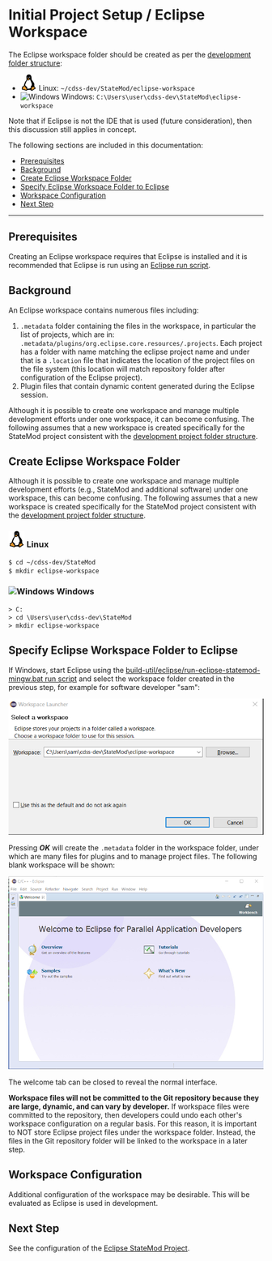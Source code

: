 # Initial Project Setup / Eclipse Workspace #

The Eclipse workspace folder should be created as per
the [development folder structure](overview#development-folder-structure):

* ![Linux](../images/linux-32.png) Linux: `~/cdss-dev/StateMod/eclipse-workspace`
* ![Windows](../images/windows-32.ico) Windows: `C:\Users\user\cdss-dev\StateMod\eclipse-workspace`

Note that if Eclipse is not the IDE that is used (future consideration), then this discussion still applies in concept.

The following sections are included in this documentation:

* [Prerequisites](#prerequisites)
* [Background](#background)
* [Create Eclipse Workspace Folder](#create-eclipse-workspace-folder)
* [Specify Eclipse Workspace Folder to Eclipse](#specify-eclipse-workspace-folder-to-eclipse)
* [Workspace Configuration](#workspace-configuration)
* [Next Step](#next-step)

--------------

## Prerequisites ##

Creating an Eclipse workspace requires that Eclipse is installed and it is recommended that Eclipse
is run using an [Eclipse run script](eclipse-run-script.md).

## Background ##

An Eclipse workspace contains numerous files including:

1. `.metadata` folder containing the files in the workspace, in particular the list of projects, which are in:
`.metadata/plugins/org.eclipse.core.resources/.projects`.
Each project has a folder with name matching the eclipse project name and under that is a `.location` file that
indicates the location of the project files on the file system (this location will match repository folder after
configuration of the Eclipse project).
2. Plugin files that contain dynamic content generated during the Eclipse session.

Although it is possible to create one workspace and manage multiple development efforts under one workspace,
it can become confusing.
The following assumes that a new workspace is created specifically for the StateMod project
consistent with the [development project folder structure](overview.md#development-folder-structure).

## Create Eclipse Workspace Folder ##

Although it is possible to create one workspace and manage multiple development efforts
(e.g., StateMod and additional software) under one workspace,
this can become confusing.
The following assumes that a new workspace is created specifically for the StateMod project
consistent with the [development project folder structure](overview.md#development-folder-structure).

### ![Linux](../images/linux-32.png) Linux ###

```bash
$ cd ~/cdss-dev/StateMod
$ mkdir eclipse-workspace
```

### ![Windows](../images/windows-32.ico) Windows ###

```com
> C:
> cd \Users\user\cdss-dev\StateMod
> mkdir eclipse-workspace
```

## Specify Eclipse Workspace Folder to Eclipse ##

If Windows, start Eclipse using the [build-util/eclipse/run-eclipse-statemod-mingw.bat run script](eclipse-run-script.md)
and select the workspace folder created in the previous step, for example for software developer "sam":

![Eclipse new workspace](eclipse-workspace-images/eclipse-workspace-select.png)

Pressing ***OK*** will create the `.metadata` folder in the workspace folder, under which are many files for plugins and
to manage project files.  The following blank workspace will be shown:

![Eclipse blank workspace](eclipse-workspace-images/eclipse-workspace-blank.png)

The welcome tab can be closed to reveal the normal interface.

**Workspace files will not be committed to the Git repository because they are large, dynamic, and can vary by
developer.**  If workspace files were committed to the repository, then developers could undo each other's workspace configuration on a regular basis.
For this reason, it is important to NOT store Eclipse project files under the workspace folder.
Instead, the files in the Git repository folder will be linked to the workspace in a later step.

## Workspace Configuration ##

Additional configuration of the workspace may be desirable.
This will be evaluated as Eclipse is used in development.

## Next Step ##

See the configuration of the [Eclipse StateMod Project](eclipse-statemod-project.md).
